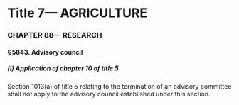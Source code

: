 
# Title 7— AGRICULTURE
### CHAPTER 88— RESEARCH
#### § 5843. Advisory council
##### (l) Application of chapter 10 of title 5

Section 1013(a) of title 5 relating to the termination of an advisory committee shall not apply to the advisory council established under this section.

